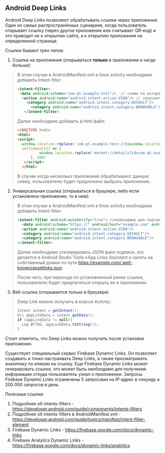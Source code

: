 ## Android Deep Links

Android Deep Links позволяют обрабатывать ссылки через приложение. Один из самых распространённых сценариев, когда пользователь открывает ссылку (через другое приложение или считывает QR-код) и это приводит не к открытию сайта, а к открытию приложения на определенной странице.

Ссылки бывают трех типов:

1. Ссылка на приложение (открываться **только** в приложении и нигде больше):

> В этом случае в AndroidManifest.xml в блок activity необходимо добавить Intent-filter:
>
> ```xml
><intent-filter>
>  <data android:scheme="com.qt.example.test"/>  // схема по которой приложение будет понимать что идет запрос к нему
>   <action android:name="android.intent.action.VIEW"/> // запускать View
>     <category android:name="android.intent.category.DEFAULT"/>
>    	<category android:name="android.intent.category.BROWSABLE"/> //приложение видно браузеру
>    </intent-filter>
> ```
> 
> Далее необходимо добавить в html файл:
>
> ```html
><!DOCTYPE html>
> <html>
> <script>
> 	window.location.replace(`com.qt.example.test://${window.location}`); //происходит переход к приложению
> 	setTimeout(() => {
>    		window.location.replace('market://details?id=com.qt.example.test'); //если не было перехода, то открывается Play Store
>   	}, 500)
>    </script>
>   </html>
> ```
> 
> В случае когда несколько приложений обрабатывают данную схему, пользователю будет предложено выбрать приложение.

2. Универсальная ссылка (открываться в браузере, либо если установлено приложение, то в нем):

> В этом случае в AndroidManifest.xml в блок activity необходимо добавить Intent-filter:
>
> ```xml
> <intent-filter android:autoVerify="true"> //необходимо для подтверждения домена
> 	<data android:scheme="https://" android:host="example.com" android:path="/example"/>  
> 	<action android:name="android.intent.action.VIEW"/> 
> 	<category android:name="android.intent.category.DEFAULT"/>
> 	<category android:name="android.intent.category.BROWSABLE"/>
> </intent-filter>
> ```
>
> Далее необходимо сгенерировать JSON файл подписи, это делается в Android Studio Tools->App Links Assistant и залить на собственный домен по пути https://example.com/.well-known/assetlinks.json
>
> После чего, при переходе по установленной ранее ссылки, пользователю будет предлагаться открыть ее в приложении.

3. Веб-ссылка (открывается только в браузере)

>Deep Link можно получить в классе Activity:
>
>```java
>Intent intent = getIntent();
>Uri appLinkData = intent.getData();
>if (appLinkData != null){
>	Log.d(TAG, appLinkData.toString());
>}
>```

Стоит отметить, что Deep Links можно получить после установки приложения.

Существует специальный сервис Firebase Dynamic Links. Он позволяет создавать и тонко настраивать Deep Links, а также просматривать аналитику по кликам на ссылку. Еще Firebase Dynamic Links может генерировать ссылки, это может быть необходимо для получения информации откуда пользователь узнал о приложении. Запросы Firebase Dynamic Links ограничены 5 запросами на IP-адрес в секунду и 200 000 запросов в день. 

Полезные ссылки:

1. Подробнее об intents-filters - https://developer.android.com/guide/components/intents-filters
2. Подробнее об intents-filters в AndroidManifest.xml - https://developer.android.com/guide/topics/manifest/intent-filter-element
3.  Firebase Dynamic Links  - https://firebase.google.com/docs/dynamic-links
4. Firebase Analytics Dynamic Links - https://firebase.google.com/docs/dynamic-links/analytics
